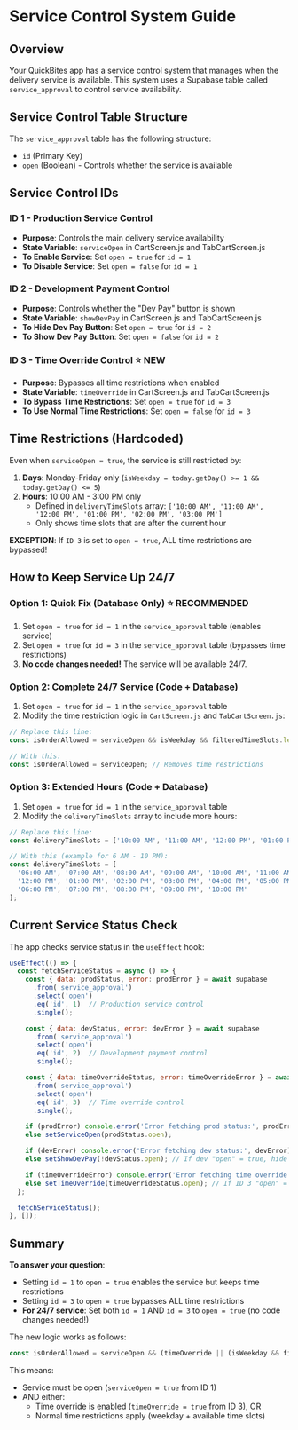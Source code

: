 # Service Control System Guide

## Overview
Your QuickBites app has a service control system that manages when the delivery service is available. This system uses a Supabase table called `service_approval` to control service availability.

## Service Control Table Structure

The `service_approval` table has the following structure:
- `id` (Primary Key)
- `open` (Boolean) - Controls whether the service is available

## Service Control IDs

### ID 1 - Production Service Control
- **Purpose**: Controls the main delivery service availability
- **State Variable**: `serviceOpen` in CartScreen.js and TabCartScreen.js
- **To Enable Service**: Set `open = true` for `id = 1`
- **To Disable Service**: Set `open = false` for `id = 1`

### ID 2 - Development Payment Control
- **Purpose**: Controls whether the "Dev Pay" button is shown
- **State Variable**: `showDevPay` in CartScreen.js and TabCartScreen.js
- **To Hide Dev Pay Button**: Set `open = true` for `id = 2`
- **To Show Dev Pay Button**: Set `open = false` for `id = 2`

### ID 3 - Time Override Control ⭐ NEW
- **Purpose**: Bypasses all time restrictions when enabled
- **State Variable**: `timeOverride` in CartScreen.js and TabCartScreen.js
- **To Bypass Time Restrictions**: Set `open = true` for `id = 3`
- **To Use Normal Time Restrictions**: Set `open = false` for `id = 3`

## Time Restrictions (Hardcoded)

Even when `serviceOpen = true`, the service is still restricted by:

1. **Days**: Monday-Friday only (`isWeekday = today.getDay() >= 1 && today.getDay() <= 5`)
2. **Hours**: 10:00 AM - 3:00 PM only
   - Defined in `deliveryTimeSlots` array: `['10:00 AM', '11:00 AM', '12:00 PM', '01:00 PM', '02:00 PM', '03:00 PM']`
   - Only shows time slots that are after the current hour

**EXCEPTION**: If `ID 3` is set to `open = true`, ALL time restrictions are bypassed!

## How to Keep Service Up 24/7

### Option 1: Quick Fix (Database Only) ⭐ RECOMMENDED
1. Set `open = true` for `id = 1` in the `service_approval` table (enables service)
2. Set `open = true` for `id = 3` in the `service_approval` table (bypasses time restrictions)
3. **No code changes needed!** The service will be available 24/7.

### Option 2: Complete 24/7 Service (Code + Database)
1. Set `open = true` for `id = 1` in the `service_approval` table
2. Modify the time restriction logic in `CartScreen.js` and `TabCartScreen.js`:

```javascript
// Replace this line:
const isOrderAllowed = serviceOpen && isWeekday && filteredTimeSlots.length > 0;

// With this:
const isOrderAllowed = serviceOpen; // Removes time restrictions
```

### Option 3: Extended Hours (Code + Database)
1. Set `open = true` for `id = 1` in the `service_approval` table
2. Modify the `deliveryTimeSlots` array to include more hours:

```javascript
// Replace this line:
const deliveryTimeSlots = ['10:00 AM', '11:00 AM', '12:00 PM', '01:00 PM', '02:00 PM', '03:00 PM'];

// With this (example for 6 AM - 10 PM):
const deliveryTimeSlots = [
  '06:00 AM', '07:00 AM', '08:00 AM', '09:00 AM', '10:00 AM', '11:00 AM', 
  '12:00 PM', '01:00 PM', '02:00 PM', '03:00 PM', '04:00 PM', '05:00 PM', 
  '06:00 PM', '07:00 PM', '08:00 PM', '09:00 PM', '10:00 PM'
];
```

## Current Service Status Check

The app checks service status in the `useEffect` hook:

```javascript
useEffect(() => {
  const fetchServiceStatus = async () => {
    const { data: prodStatus, error: prodError } = await supabase
      .from('service_approval')
      .select('open')
      .eq('id', 1)  // Production service control
      .single();

    const { data: devStatus, error: devError } = await supabase
      .from('service_approval')
      .select('open')
      .eq('id', 2)  // Development payment control
      .single();

    const { data: timeOverrideStatus, error: timeOverrideError } = await supabase
      .from('service_approval')
      .select('open')
      .eq('id', 3)  // Time override control
      .single();

    if (prodError) console.error('Error fetching prod status:', prodError);
    else setServiceOpen(prodStatus.open);

    if (devError) console.error('Error fetching dev status:', devError);
    else setShowDevPay(!devStatus.open); // If dev "open" = true, hide Dev Pay

    if (timeOverrideError) console.error('Error fetching time override status:', timeOverrideError);
    else setTimeOverride(timeOverrideStatus.open); // If ID 3 "open" = true, bypass time restrictions
  };

  fetchServiceStatus();
}, []);
```

## Summary

**To answer your question**: 
- Setting `id = 1` to `open = true` enables the service but keeps time restrictions
- Setting `id = 3` to `open = true` bypasses ALL time restrictions
- **For 24/7 service**: Set both `id = 1` AND `id = 3` to `open = true` (no code changes needed!)

The new logic works as follows:
```javascript
const isOrderAllowed = serviceOpen && (timeOverride || (isWeekday && filteredTimeSlots.length > 0));
```

This means:
- Service must be open (`serviceOpen = true` from ID 1)
- AND either:
  - Time override is enabled (`timeOverride = true` from ID 3), OR
  - Normal time restrictions apply (weekday + available time slots)
